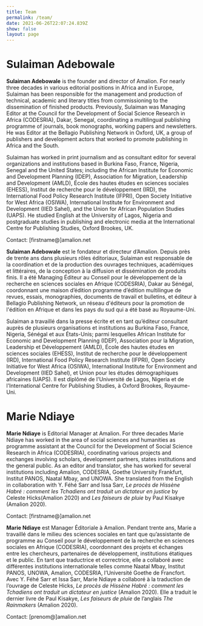 ```yaml
---
title: Team
permalink: /team/
date: 2021-06-26T22:07:24.839Z
show: false
layout: page
---
```

# **Sulaiman Adebowale**

**Sulaiman Adebowale** is the founder and director of Amalion. For nearly three decades in various editorial positions in Africa and in Europe, Sulaiman has been responsible for the management and production of technical, academic and literary titles from commissioning to the dissemination of finished products. Previously, Sulaiman was Managing Editor at the Council for the Development of Social Science Research in Africa (CODESRIA), Dakar, Senegal, coordinating a multilingual publishing programme of journals, book monographs, working papers and newsletters. He was Editor at the Bellagio Publishing Network in Oxford, UK, a group of publishers and development actors that worked to promote publishing in Africa and the South.

Sulaiman has worked in print journalism and as consultant editor for several organizations and institutions based in Burkina Faso, France, Nigeria, Senegal and the United States; including the African Institute for Economic and Development Planning (IDEP), Association for Migration, Leadership and Development (AMLD), École des hautes études en sciences sociales (EHESS), Institut de recherche pour le développement (IRD), the International Food Policy Research Institute (IFPRI), Open Society Initiative for West Africa (OSIWA), International Institute for Environment and Development (IIED Sahel), and the Union for African Population Studies (UAPS). He studied English at the University of Lagos, Nigeria and postgraduate studies in publishing and electronic media at the International Centre for Publishing Studies, Oxford Brookes, UK. 

Contact: \[firstname@]amalion.net

**Sulaiman Adebowale** est le fondateur et directeur d’Amalion. Depuis près de trente ans dans plusieurs rôles éditoriaux, Sulaiman est responsable de la coordination et de la production des ouvrages techniques, académiques et littéraires, de la conception à la diffusion et dissémination de produits finis. Il a été Managing Éditeur au Conseil pour le développement de la recherche en sciences sociales en Afrique (CODESRIA), Dakar au Sénégal, coordonnant une maison d’édition programme d’édition multilingue de revues, essais, monographies, documents de travail et bulletins, et éditeur à Bellagio Publishing Network, un réseau d'éditeurs pour la promotion de l'édition en Afrique et dans les pays du sud qui a été basé au Royaume-Uni.

Sulaiman a travaillé dans la presse écrite et en tant qu’éditeur consultant auprès de plusieurs organisations et institutions au Burkina Faso, France, Nigeria, Sénégal et aux États-Unis; parmi lesquelles African Institute for Economic and Development Planning (IDEP), Association pour la Migration, Leadership et Développement (AMLD), École des hautes études en sciences sociales (EHESS), Institut de recherche pour le développement (IRD), International Food Policy Research Institute (IFPRI), Open Society Initiative for West Africa (OSIWA), International Institute for Environment and Development (IIED Sahel), et Union pour les études démographiques africaines (UAPS). Il est diplômé de l'Université de Lagos, Nigeria et de l'International Centre for Publishing Studies, à Oxford Brookes, Royaume-Uni.

# **Marie Ndiaye**

**Marie Ndiaye** is Editorial Manager at Amalion. For three decades Marie Ndiaye has worked in the area of social sciences and humanities as programme assistant at the Council for the Development of Social Science Research in Africa (CODESRIA), coordinating various projects and exchanges involving scholars, development partners, states institutions and the general public. As an editor and translator, she has worked for several institutions including Amalion, CODESRIA, Goethe University Frankfurt, Institut PANOS, Naatal Mbay, and UNOWA. She translated from the English in collaboration with Y. Féhé Sarr and Issa Sarr, *Le procès de Hissène Habré : comment les Tchadiens ont traduit un dictateur en justice* by Celeste Hicks(Amalion 2020) and *Les faiseurs de pluie* by Paul Kisakye (Amalion 2020).

Contact: \[firstname@]amalion.net

**Marie Ndiaye** est Manager Éditoriale à Amalion. Pendant trente ans, Marie a travaillé dans le milieu des sciences sociales en tant que qu’assistante de programme au Conseil pour le développement de la recherche en sciences sociales en Afrique (CODESRIA), coordonnant des projets et échanges entre les chercheurs, partenaires de développement, institutions étatiques et le public. En tant que traductrice et correctrice, elle a collaboré avec différentes institutions internationale telles comme Naatal Mbay, Institut PANOS, UNOWA, Amalion, CODESRIA, l’Université Goethe de Francfort. Avec Y. Féhé Sarr et Issa Sarr, Marie Ndiaye a collaboré à la traduction de l’ouvrage de Celeste Hicks, *Le procès de Hissène Habré : comment les Tchadiens ont traduit un dictateur en justice* (Amalion 2020). Elle a traduit le dernier livre de Paul Kisakye, *Les faiseurs de pluie* de l’anglais *The Rainmakers* (Amalion 2020).

Contact: \[prenom@]amalion.net